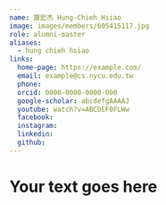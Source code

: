 ```yaml
---
name: 蕭宏杰 Hung-Chieh Hsiao 
image: images/members/605415117.jpg 
role: alumni-master
aliases:
  - hung chieh hsiao
links:
  home-page: https://example.com/
  email: example@cs.nycu.edu.tw
  phone: 
  orcid: 0000-0000-0000-000
  google-scholar: abcdefgAAAAJ
  youtube: watch?v=ABCDEF0FLWw
  facebook:
  instagram:
  linkedin:
  github:
---
```

# Your text goes here
